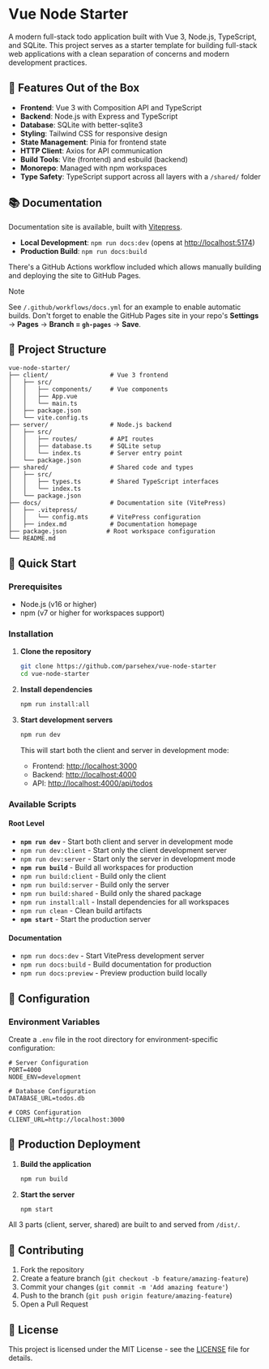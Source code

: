 # Vue Node Starter

A modern full-stack todo application built with Vue 3, Node.js, TypeScript, and SQLite. This project serves as a starter template for building full-stack web applications with a clean separation of concerns and modern development practices.

## 🚀 Features Out of the Box

- **Frontend**: Vue 3 with Composition API and TypeScript
- **Backend**: Node.js with Express and TypeScript
- **Database**: SQLite with better-sqlite3
- **Styling**: Tailwind CSS for responsive design
- **State Management**: Pinia for frontend state
- **HTTP Client**: Axios for API communication
- **Build Tools**: Vite (frontend) and esbuild (backend)
- **Monorepo**: Managed with npm workspaces
- **Type Safety**: TypeScript support across all layers with a `/shared/` folder

## 📚 Documentation

Documentation site is available, built with [Vitepress](https://vitepress.dev/).

- **Local Development**: `npm run docs:dev` (opens at <http://localhost:5174>)
- **Production Build**: `npm run docs:build`

There's a GitHub Actions workflow included which allows manually building and deploying the site to GitHub Pages.

> [!NOTE]
> See `/.github/workflows/docs.yml` for an example to enable automatic builds.
> Don't forget to enable the GitHub Pages site in your repo's **Settings** -> **Pages** -> **Branch = `gh-pages`** -> **Save**.

## 📁 Project Structure

```text
vue-node-starter/
├── client/                 # Vue 3 frontend
│   ├── src/
│   │   ├── components/     # Vue components
│   │   ├── App.vue
│   │   └── main.ts
│   ├── package.json
│   └── vite.config.ts
├── server/                 # Node.js backend
│   ├── src/
│   │   ├── routes/         # API routes
│   │   ├── database.ts     # SQLite setup
│   │   └── index.ts        # Server entry point
│   └── package.json
├── shared/                 # Shared code and types
│   ├── src/
│   │   ├── types.ts        # Shared TypeScript interfaces
│   │   └── index.ts
│   └── package.json
├── docs/                   # Documentation site (VitePress)
│   ├── .vitepress/
│   │   └── config.mts      # VitePress configuration
│   ├── index.md            # Documentation homepage
├── package.json           # Root workspace configuration
└── README.md
```

## 🚀 Quick Start

### Prerequisites

- Node.js (v16 or higher)
- npm (v7 or higher for workspaces support)

### Installation

1. **Clone the repository**

   ```bash
   git clone https://github.com/parsehex/vue-node-starter
   cd vue-node-starter
   ```

2. **Install dependencies**

   ```bash
   npm run install:all
   ```

3. **Start development servers**

   ```bash
   npm run dev
   ```

   This will start both the client and server in development mode:

   - Frontend: <http://localhost:3000>
   - Backend: <http://localhost:4000>
   - API: <http://localhost:4000/api/todos>

### Available Scripts

#### Root Level

- **`npm run dev`** - Start both client and server in development mode
- `npm run dev:client` - Start only the client development server
- `npm run dev:server` - Start only the server in development mode
- **`npm run build`** - Build all workspaces for production
- `npm run build:client` - Build only the client
- `npm run build:server` - Build only the server
- `npm run build:shared` - Build only the shared package
- `npm run install:all` - Install dependencies for all workspaces
- `npm run clean` - Clean build artifacts
- **`npm start`** - Start the production server

#### Documentation

- `npm run docs:dev` - Start VitePress development server
- `npm run docs:build` - Build documentation for production
- `npm run docs:preview` - Preview production build locally

## 🔧 Configuration

### Environment Variables

Create a `.env` file in the root directory for environment-specific configuration:

```env
# Server Configuration
PORT=4000
NODE_ENV=development

# Database Configuration
DATABASE_URL=todos.db

# CORS Configuration
CLIENT_URL=http://localhost:3000
```

## 🚀 Production Deployment

1. **Build the application**

   ```bash
   npm run build
   ```

2. **Start the server**

   ```bash
   npm start
   ```

All 3 parts (client, server, shared) are built to and served from `/dist/`.

<!-- ## 🧪 Testing

### Frontend Testing

```bash
cd client
npm run test
```

### Backend Testing

```bash
cd server
npm run test
``` -->

## 🤝 Contributing

1. Fork the repository
2. Create a feature branch (`git checkout -b feature/amazing-feature`)
3. Commit your changes (`git commit -m 'Add amazing feature'`)
4. Push to the branch (`git push origin feature/amazing-feature`)
5. Open a Pull Request

## 📄 License

This project is licensed under the MIT License - see the [LICENSE](LICENSE) file for details.
